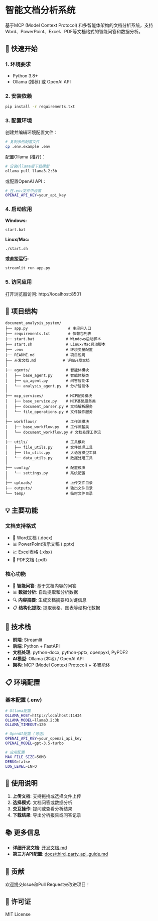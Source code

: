 # 智能文档分析系统

基于MCP (Model Context Protocol) 和多智能体架构的文档分析系统，支持Word、PowerPoint、Excel、PDF等文档格式的智能问答和数据分析。

## 🚀 快速开始

### 1. 环境要求
- Python 3.8+
- Ollama (推荐) 或 OpenAI API

### 2. 安装依赖
```bash
pip install -r requirements.txt
```

### 3. 配置环境
创建并编辑环境配置文件：
```bash
# 复制示例配置文件
cp .env.example .env
```

配置Ollama (推荐)：
```bash
# 安装Ollama后下载模型
ollama pull llama3.2:3b
```

或配置OpenAI API：
```bash
# 在.env文件中设置
OPENAI_API_KEY=your_api_key
```

### 4. 启动应用

**Windows:**
```bash
start.bat
```

**Linux/Mac:**
```bash
./start.sh
```

**或直接运行:**
```bash
streamlit run app.py
```

### 5. 访问应用
打开浏览器访问: http://localhost:8501

## 📁 项目结构

```
document_analysis_system/
├── app.py                  # 主应用入口
├── requirements.txt        # 依赖包列表  
├── start.bat              # Windows启动脚本
├── start.sh               # Linux/Mac启动脚本
├── .env                   # 环境变量配置
├── README.md              # 项目说明
├── 开发文档.md            # 详细开发文档
│
├── agents/                # 智能体模块
│   ├── base_agent.py      # 智能体基类
│   ├── qa_agent.py        # 问答智能体
│   └── analysis_agent.py  # 分析智能体
│
├── mcp_services/          # MCP服务模块
│   ├── base_service.py    # MCP基础服务类
│   ├── document_parser.py # 文档解析服务
│   └── file_operations.py # 文件操作服务
│
├── workflows/             # 工作流模块
│   ├── base_workflow.py   # 工作流基类
│   └── document_workflow.py # 文档处理工作流
│
├── utils/                 # 工具模块
│   ├── file_utils.py      # 文件处理工具
│   ├── llm_utils.py       # 大语言模型工具
│   └── data_utils.py      # 数据处理工具
│
├── config/                # 配置模块
│   └── settings.py        # 系统配置
│
├── uploads/               # 上传文件目录
├── outputs/               # 输出文件目录
└── temp/                  # 临时文件目录
```

## 💡 主要功能

### 文档支持格式
- 📄 Word文档 (.docx)
- 📊 PowerPoint演示文稿 (.pptx)  
- 📈 Excel表格 (.xlsx)
- 📃 PDF文档 (.pdf)

### 核心功能
- 🤖 **智能问答**: 基于文档内容的问答
- 📊 **数据分析**: 自动提取和分析数据
- 🔍 **内容摘要**: 生成文档摘要和关键信息
- 📋 **结构化提取**: 提取表格、图表等结构化数据

## 🔧 技术栈

- **前端**: Streamlit
- **后端**: Python + FastAPI
- **文档处理**: python-docx, python-pptx, openpyxl, PyPDF2
- **AI模型**: Ollama (本地) / OpenAI API
- **架构**: MCP (Model Context Protocol) + 多智能体

## 📋 环境配置

### 基本配置 (.env)
```bash
# Ollama配置
OLLAMA_HOST=http://localhost:11434
OLLAMA_MODEL=llama3.2:3b
OLLAMA_TIMEOUT=120

# OpenAI配置 (可选)
OPENAI_API_KEY=your_openai_api_key
OPENAI_MODEL=gpt-3.5-turbo

# 应用配置
MAX_FILE_SIZE=50MB
DEBUG=false
LOG_LEVEL=INFO
```

## 🚦 使用说明

1. **上传文档**: 支持拖拽或选择文件上传
2. **选择模式**: 文档问答或数据分析
3. **交互操作**: 提问或查看分析结果
4. **下载结果**: 导出分析报告或问答记录

## 📚 更多信息

- **详细开发文档**: [开发文档.md](开发文档.md)
- **第三方API配置**: [docs/third_party_api_guide.md](docs/third_party_api_guide.md)

## 🤝 贡献

欢迎提交Issue和Pull Request来改进项目！

## 📄 许可证

MIT License
